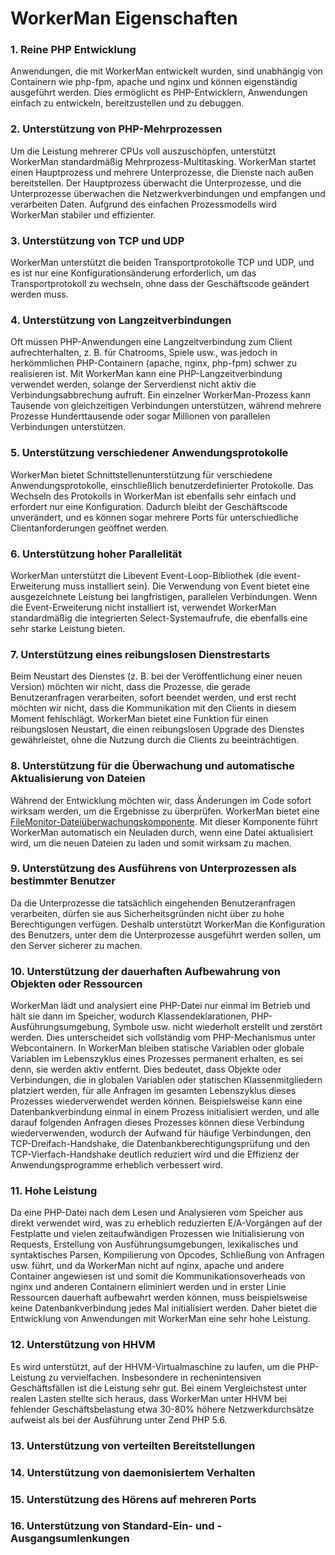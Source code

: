 # WorkerMan Eigenschaften

### 1. Reine PHP Entwicklung
Anwendungen, die mit WorkerMan entwickelt wurden, sind unabhängig von Containern wie php-fpm, apache und nginx und können eigenständig ausgeführt werden. Dies ermöglicht es PHP-Entwicklern, Anwendungen einfach zu entwickeln, bereitzustellen und zu debuggen.

### 2. Unterstützung von PHP-Mehrprozessen
Um die Leistung mehrerer CPUs voll auszuschöpfen, unterstützt WorkerMan standardmäßig Mehrprozess-Multitasking. WorkerMan startet einen Hauptprozess und mehrere Unterprozesse, die Dienste nach außen bereitstellen. Der Hauptprozess überwacht die Unterprozesse, und die Unterprozesse überwachen die Netzwerkverbindungen und empfangen und verarbeiten Daten. Aufgrund des einfachen Prozessmodells wird WorkerMan stabiler und effizienter.

### 3. Unterstützung von TCP und UDP
WorkerMan unterstützt die beiden Transportprotokolle TCP und UDP, und es ist nur eine Konfigurationsänderung erforderlich, um das Transportprotokoll zu wechseln, ohne dass der Geschäftscode geändert werden muss.

### 4. Unterstützung von Langzeitverbindungen
Oft müssen PHP-Anwendungen eine Langzeitverbindung zum Client aufrechterhalten, z. B. für Chatrooms, Spiele usw., was jedoch in herkömmlichen PHP-Containern (apache, nginx, php-fpm) schwer zu realisieren ist. Mit WorkerMan kann eine PHP-Langzeitverbindung verwendet werden, solange der Serverdienst nicht aktiv die Verbindungsabbrechung aufruft. Ein einzelner WorkerMan-Prozess kann Tausende von gleichzeitigen Verbindungen unterstützen, während mehrere Prozesse Hunderttausende oder sogar Millionen von parallelen Verbindungen unterstützen.

### 5. Unterstützung verschiedener Anwendungsprotokolle
WorkerMan bietet Schnittstellenunterstützung für verschiedene Anwendungsprotokolle, einschließlich benutzerdefinierter Protokolle. Das Wechseln des Protokolls in WorkerMan ist ebenfalls sehr einfach und erfordert nur eine Konfiguration. Dadurch bleibt der Geschäftscode unverändert, und es können sogar mehrere Ports für unterschiedliche Clientanforderungen geöffnet werden.

### 6. Unterstützung hoher Parallelität
WorkerMan unterstützt die Libevent Event-Loop-Bibliothek (die event-Erweiterung muss installiert sein). Die Verwendung von Event bietet eine ausgezeichnete Leistung bei langfristigen, parallelen Verbindungen. Wenn die Event-Erweiterung nicht installiert ist, verwendet WorkerMan standardmäßig die integrierten Select-Systemaufrufe, die ebenfalls eine sehr starke Leistung bieten.

### 7. Unterstützung eines reibungslosen Dienstrestarts
Beim Neustart des Dienstes (z. B. bei der Veröffentlichung einer neuen Version) möchten wir nicht, dass die Prozesse, die gerade Benutzeranfragen verarbeiten, sofort beendet werden, und erst recht möchten wir nicht, dass die Kommunikation mit den Clients in diesem Moment fehlschlägt. WorkerMan bietet eine Funktion für einen reibungslosen Neustart, die einen reibungslosen Upgrade des Dienstes gewährleistet, ohne die Nutzung durch die Clients zu beeinträchtigen.

### 8. Unterstützung für die Überwachung und automatische Aktualisierung von Dateien
Während der Entwicklung möchten wir, dass Änderungen im Code sofort wirksam werden, um die Ergebnisse zu überprüfen. WorkerMan bietet eine [FileMonitor-Dateiüberwachungskomponente](../components/file-monitor.md). Mit dieser Komponente führt WorkerMan automatisch ein Neuladen durch, wenn eine Datei aktualisiert wird, um die neuen Dateien zu laden und somit wirksam zu machen.

### 9. Unterstützung des Ausführens von Unterprozessen als bestimmter Benutzer
Da die Unterprozesse die tatsächlich eingehenden Benutzeranfragen verarbeiten, dürfen sie aus Sicherheitsgründen nicht über zu hohe Berechtigungen verfügen. Deshalb unterstützt WorkerMan die Konfiguration des Benutzers, unter dem die Unterprozesse ausgeführt werden sollen, um den Server sicherer zu machen.

### 10. Unterstützung der dauerhaften Aufbewahrung von Objekten oder Ressourcen
WorkerMan lädt und analysiert eine PHP-Datei nur einmal im Betrieb und hält sie dann im Speicher, wodurch Klassendeklarationen, PHP-Ausführungsumgebung, Symbole usw. nicht wiederholt erstellt und zerstört werden. Dies unterscheidet sich vollständig vom PHP-Mechanismus unter Webcontainern. In WorkerMan bleiben statische Variablen oder globale Variablen im Lebenszyklus eines Prozesses permanent erhalten, es sei denn, sie werden aktiv entfernt. Dies bedeutet, dass Objekte oder Verbindungen, die in globalen Variablen oder statischen Klassenmitgliedern platziert werden, für alle Anfragen im gesamten Lebenszyklus dieses Prozesses wiederverwendet werden können. Beispielsweise kann eine Datenbankverbindung einmal in einem Prozess initialisiert werden, und alle darauf folgenden Anfragen dieses Prozesses können diese Verbindung wiederverwenden, wodurch der Aufwand für häufige Verbindungen, den TCP-Dreifach-Handshake, die Datenbankberechtigungsprüfung und den TCP-Vierfach-Handshake deutlich reduziert wird und die Effizienz der Anwendungsprogramme erheblich verbessert wird.

### 11. Hohe Leistung
Da eine PHP-Datei nach dem Lesen und Analysieren vom Speicher aus direkt verwendet wird, was zu erheblich reduzierten E/A-Vorgängen auf der Festplatte und vielen zeitaufwändigen Prozessen wie Initialisierung von Requests, Erstellung von Ausführungsumgebungen, lexikalisches und syntaktisches Parsen, Kompilierung von Opcodes, Schließung von Anfragen usw. führt, und da WorkerMan nicht auf nginx, apache und andere Container angewiesen ist und somit die Kommunikationsoverheads von nginx und anderen Containern eliminiert werden und in erster Linie Ressourcen dauerhaft aufbewahrt werden können, muss beispielsweise keine Datenbankverbindung jedes Mal initialisiert werden. Daher bietet die Entwicklung von Anwendungen mit WorkerMan eine sehr hohe Leistung.

### 12. Unterstützung von HHVM
Es wird unterstützt, auf der HHVM-Virtualmaschine zu laufen, um die PHP-Leistung zu vervielfachen. Insbesondere in rechenintensiven Geschäftsfällen ist die Leistung sehr gut. Bei einem Vergleichstest unter realen Lasten stellte sich heraus, dass WorkerMan unter HHVM bei fehlender Geschäftsbelastung etwa 30-80% höhere Netzwerkdurchsätze aufweist als bei der Ausführung unter Zend PHP 5.6.

### 13. Unterstützung von verteilten Bereitstellungen

### 14. Unterstützung von daemonisiertem Verhalten

### 15. Unterstützung des Hörens auf mehreren Ports

### 16. Unterstützung von Standard-Ein- und -Ausgangsumlenkungen
